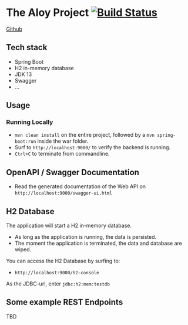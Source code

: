 # The Aloy Project   [![Build Status](https://travis-ci.com/YanVkhv/TheAloyProject.svg?branch=master)](https://travis-ci.com/YanVkhv/TheAloyProject)

[Github](https://github.com/YanVkhv/TheAloyProject)

## Tech stack

- Spring Boot
- H2 in-memory database
- JDK 13
- Swagger
- ...

## Usage

### Running Locally
- `mvn clean install` on the entire project, followed by a `mvn spring-boot:run` inside the war folder.
- Surf to `http://localhost:9000/` to verify the backend is running.
- `Ctrl+C` to terminate from commandline.

## OpenAPI / Swagger Documentation
- Read the generated documentation of the Web API on `http://localhost:9000/swagger-ui.html`

## H2 Database
The application will start a H2 in-memory database. 
- As long as the application is running, the data is persisted.
- The moment the application is terminated, the data and database are wiped.

You can access the H2 Database by surfing to:
 - `http://localhost:9000/h2-console`
 
 As the JDBC-url, enter `jdbc:h2:mem:testdb`

## Some example REST Endpoints
TBD

